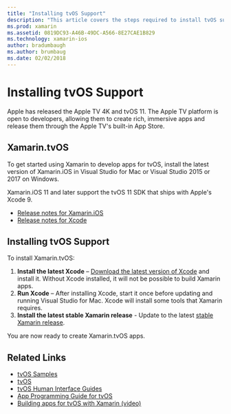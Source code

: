```yaml
---
title: "Installing tvOS Support"
description: "This article covers the steps required to install tvOS support."
ms.prod: xamarin
ms.assetid: 0819DC93-A46B-49DC-A566-8E27CAE1B829
ms.technology: xamarin-ios
author: bradumbaugh
ms.author: brumbaug
ms.date: 02/02/2018
---
```


# Installing tvOS Support

Apple has released the Apple TV 4K and tvOS 11. The Apple TV platform is open to developers, allowing them to create rich, immersive apps and release them through the Apple TV's built-in App Store.

## Xamarin.tvOS

To get started using Xamarin to develop apps for tvOS, install the latest version of Xamarin.iOS in Visual Studio for Mac or Visual Studio 2015 or 2017 on Windows.  

Xamarin.iOS 11 and later support the tvOS 11 SDK that ships with Apple's Xcode 9. 

- [Release notes for Xamarin.iOS](https://developer.xamarin.com/releases/ios/)
- [Release notes for Xcode](https://developer.apple.com/library/content/releasenotes/DeveloperTools/RN-Xcode/Chapters/Introduction.html#//apple_ref/doc/uid/TP40001051-CH1-SW876)

## Installing tvOS Support

To install Xamarin.tvOS:

1. **Install the latest Xcode** – [Download the latest version of Xcode](https://developer.apple.com/xcode/download/) and install it. Without Xcode installed, it will not be possible to build Xamarin apps. 
2. **Run Xcode** – After installing Xcode, start it once before updating and running Visual Studio for Mac. Xcode will install some tools that Xamarin requires.
3. **Install the latest stable Xamarin release** - Update to the latest [stable Xamarin release](https://developer.xamarin.com/recipes/cross-platform/ide/change_updates_channel/).

You are now ready to create Xamarin.tvOS apps. 



## Related Links

- [tvOS Samples](https://developer.xamarin.com/samples/tvos/all/)
- [tvOS](https://developer.apple.com/tvos/)
- [tvOS Human Interface Guides](https://developer.apple.com/tvos/human-interface-guidelines/)
- [App Programming Guide for tvOS](https://developer.apple.com/library/prerelease/tvos/documentation/General/Conceptual/AppleTV_PG/)
- [Building apps for tvOS with Xamarin (video)](https://university.xamarin.com/lightninglectures/tvos-with-xamarin)
